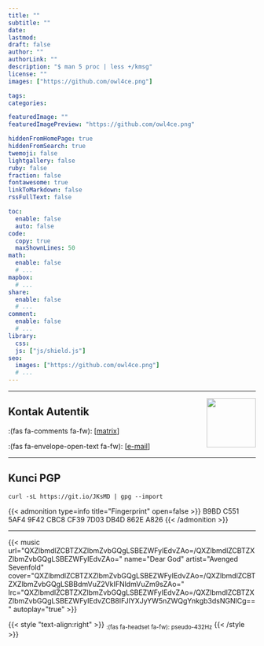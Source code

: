 ```yaml
---
title: ""
subtitle: ""
date: 
lastmod: 
draft: false
author: ""
authorLink: ""
description: "$ man 5 proc | less +/kmsg"
license: ""
images: ["https://github.com/owl4ce.png"]

tags: 
categories: 

featuredImage: ""
featuredImagePreview: "https://github.com/owl4ce.png"

hiddenFromHomePage: true
hiddenFromSearch: true
twemoji: false
lightgallery: false
ruby: false
fraction: false
fontawesome: true
linkToMarkdown: false
rssFullText: false

toc:
  enable: false
  auto: false
code:
  copy: true
  maxShownLines: 50
math:
  enable: false
  # ...
mapbox:
  # ...
share:
  enable: false
  # ...
comment:
  enable: false
  # ...
library:
  css: 
  js: ["js/shield.js"]
seo:
  images: ["https://github.com/owl4ce.png"]
  # ...
---
```


<!--more-->

---

<img alt="" align="right" width="100px" src="https://github.com/owl4ce.png"/>

## Kontak Autentik

:(fas fa-comments fa-fw): [[matrix](https://matrix.to/#/@owl4ce:matrix.org)]

:(fas fa-envelope-open-text fa-fw): [[e-mail](mailto:alternate-se7en@proton.me)]

---

## Kunci PGP

```shell
curl -sL https://git.io/JKsMD | gpg --import
```

{{< admonition type=info title="Fingerprint" open=false >}}
B9BD C551 5AF4 9F42 CBC8 CF39 7D03 DB4D 862E A826
{{< /admonition >}}

---

<!--
{{< music url="Q3JhcyBudW1xdWFtIHNjaXJlCg==/Q3JhcyBudW1xdWFtIHNjaXJlCg==" name="Cras numquam scire" artist="Yucca" cover="Q3JhcyBudW1xdWFtIHNjaXJlCg==/VGhlIE15c3RpYyBBcmNoaXZlcyBvZiBEYW50YWxpYW4K" lrc="Q3JhcyBudW1xdWFtIHNjaXJlCg==/WXVjY2EgLSBDcmFzIG51bXF1YW0gc2NpcmUgfCBJZCB8IFJlYXJyYW5nZWQgYnkgb3dsNGNlCg==" autoplay="true" >}}
-->

{{< music url="QXZlbmdlZCBTZXZlbmZvbGQgLSBEZWFyIEdvZAo=/QXZlbmdlZCBTZXZlbmZvbGQgLSBEZWFyIEdvZAo=" name="Dear God" artist="Avenged Sevenfold" cover="QXZlbmdlZCBTZXZlbmZvbGQgLSBEZWFyIEdvZAo=/QXZlbmdlZCBTZXZlbmZvbGQgLSBBdmVuZ2VkIFNldmVuZm9sZAo=" lrc="QXZlbmdlZCBTZXZlbmZvbGQgLSBEZWFyIEdvZAo=/QXZlbmdlZCBTZXZlbmZvbGQgLSBEZWFyIEdvZCB8IFJlYXJyYW5nZWQgYnkgb3dsNGNlCg==" autoplay="true" >}}

{{< style "text-align:right" >}}
<sub>:(fas fa-headset fa-fw): pseudo-432Hz</sub>
{{< /style >}}
